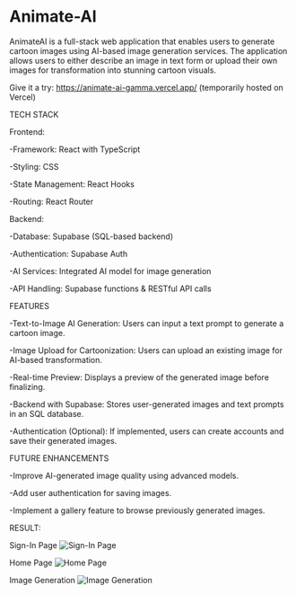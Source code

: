 # Animate-AI
AnimateAI is a full-stack web application that enables users to generate cartoon images using AI-based image generation services. The application allows users to either describe an image in text form or upload their own images for transformation into stunning cartoon visuals.

Give it a try: https://animate-ai-gamma.vercel.app/ (temporarily hosted on Vercel)

TECH STACK

Frontend:

-Framework: React with TypeScript   

-Styling: CSS

-State Management: React Hooks

-Routing: React Router

Backend:

-Database: Supabase (SQL-based backend)

-Authentication: Supabase Auth

-AI Services: Integrated AI model for image generation

-API Handling: Supabase functions & RESTful API calls

FEATURES

-Text-to-Image AI Generation: Users can input a text prompt to generate a cartoon image.

-Image Upload for Cartoonization: Users can upload an existing image for AI-based transformation.

-Real-time Preview: Displays a preview of the generated image before finalizing.

-Backend with Supabase: Stores user-generated images and text prompts in an SQL database.

-Authentication (Optional): If implemented, users can create accounts and save their generated images.

FUTURE ENHANCEMENTS 

-Improve AI-generated image quality using advanced models.

-Add user authentication for saving images.

-Implement a gallery feature to browse previously generated images.

RESULT:

Sign-In Page
![Sign-In Page](https://github.com/user-attachments/assets/76fe125e-d257-49f1-8572-33acf1a5dc94)

Home Page
![Home Page](https://github.com/user-attachments/assets/3b6d6134-b6ae-412d-b4c8-7c391ded4bfe)

Image Generation
![Image Generation](https://github.com/user-attachments/assets/e5c8b630-c2f7-42c3-90e5-9ce63d1aa091)


